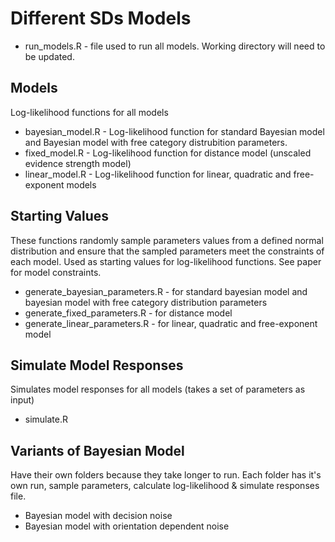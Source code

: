 # **Different SDs Models**

* run_models.R - file used to run all models. Working directory will need to be updated.  
 
## Models 
Log-likelihood functions for all models 
* bayesian_model.R - Log-likelihood function for standard Bayesian model and Bayesian model with free category distrubition parameters. 
* fixed_model.R - Log-likelihood function for distance model (unscaled evidence strength model)
* linear_model.R - Log-likelihood function for linear, quadratic and free-exponent models

## Starting Values 
These functions randomly sample parameters values from a defined normal distribution and ensure that the sampled parameters meet the constraints of each model. Used as starting values for log-likelihood functions. See paper for model constraints. 
* generate_bayesian_parameters.R - for standard bayesian model and bayesian model with free category distribution parameters 
* generate_fixed_parameters.R - for distance model 
* generate_linear_parameters.R - for linear, quadratic and free-exponent model 

## Simulate Model Responses 
Simulates model responses for all models (takes a set of parameters as input)
* simulate.R 

## Variants of Bayesian Model 
Have their own folders because they take longer to run. Each folder has it's own run, sample parameters, calculate log-likelihood & simulate responses file. 
* Bayesian model with decision noise 
* Bayesian model with orientation dependent noise 